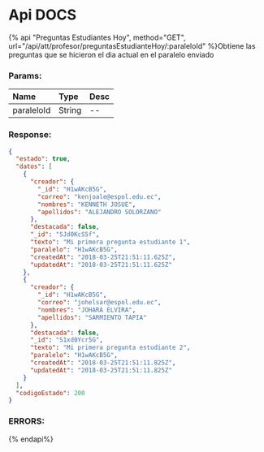 # Api DOCS
{% api "Preguntas Estudiantes Hoy", method="GET", url="/api/att/profesor/preguntasEstudianteHoy/:paraleloId"  %}Obtiene las preguntas que se hicieron el dia actual en el paralelo enviado
### Params:
| Name       | Type    | Desc |
| :--------- | :------ | :-------|
| paraleloId | String |   --   | 
	

### Response:

```json
{
  "estado": true,
  "datos": [
    {
      "creador": {
        "_id": "H1wAKcB5G",
        "correo": "kenjoale@espol.edu.ec",
        "nombres": "KENNETH JOSUE",
        "apellidos": "ALEJANDRO SOLORZANO"
      },
      "destacada": false,
      "_id": "SJd0KcS5f",
      "texto": "Mi primera pregunta estudiante 1",
      "paralelo": "H1wAKcB5G",
      "createdAt": "2018-03-25T21:51:11.625Z",
      "updatedAt": "2018-03-25T21:51:11.625Z"
    },
    {
      "creador": {
        "_id": "H1wAKcB5G",
        "correo": "johelsar@espol.edu.ec",
        "nombres": "JOHARA ELVIRA",
        "apellidos": "SARMIENTO TAPIA"
      },
      "destacada": false,
      "_id": "S1xd0Ycr5G",
      "texto": "Mi primera pregunta estudiante 2",
      "paralelo": "H1wAKcB5G",
      "createdAt": "2018-03-25T21:51:11.825Z",
      "updatedAt": "2018-03-25T21:51:11.825Z"
    }
  ],
  "codigoEstado": 200
}
```



### ERRORS:
{% endapi%}



